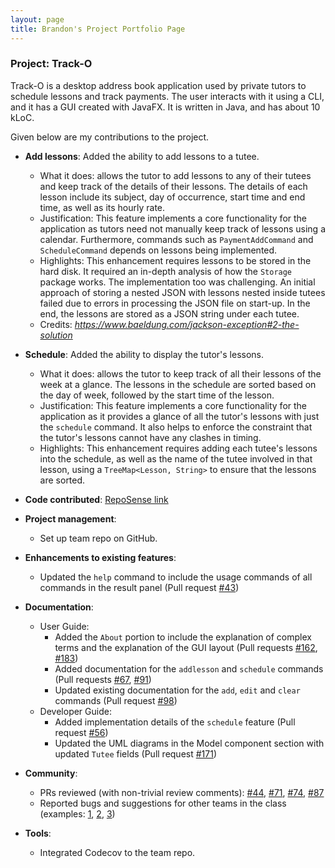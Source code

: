```yaml
---
layout: page
title: Brandon's Project Portfolio Page
---
```


### Project: Track-O

Track-O is a desktop address book application used by private tutors to schedule lessons and track payments. The user interacts with it using a CLI, and it has a GUI created with JavaFX. It is written in Java, and has about 10 kLoC.

Given below are my contributions to the project.

* **Add lessons**: Added the ability to add lessons to a tutee.
  * What it does: allows the tutor to add lessons to any of their tutees and keep track of the details of their lessons. The details of each lesson include its subject, day of occurrence, start time and end time, as well as its hourly rate. 
  * Justification: This feature implements a core functionality for the application as tutors need not manually keep track of lessons using a calendar. Furthermore, commands such as `PaymentAddCommand` and `ScheduleCommand` depends on lessons being implemented.
  * Highlights: This enhancement requires lessons to be stored in the hard disk. It required an in-depth analysis of how the `Storage` package works. The implementation too was challenging. An initial approach of storing a nested JSON with lessons nested inside tutees failed due to errors in processing the JSON file on start-up. In the end, the lessons are stored as a JSON string under each tutee.
  * Credits: *https://www.baeldung.com/jackson-exception#2-the-solution*
  
* **Schedule**: Added the ability to display the tutor's lessons.
  * What it does: allows the tutor to keep track of all their lessons of the week at a glance. The lessons in the schedule are sorted based on the day of week, followed by the start time of the lesson.
  * Justification: This feature implements a core functionality for the application as it provides a glance of all the tutor's lessons with just the `schedule` command. It also helps to enforce the constraint that the tutor's lessons cannot have any clashes in timing.
  * Highlights: This enhancement requires adding each tutee's lessons into the schedule, as well as the name of the tutee involved in that lesson, using a `TreeMap<Lesson, String>` to ensure that the lessons are sorted.
  
* **Code contributed**: [RepoSense link](https://nus-cs2103-ay2122s1.github.io/tp-dashboard/?search=botr99&sort=groupTitle&sortWithin=title&timeframe=commit&mergegroup=&groupSelect=groupByRepos&breakdown=true&checkedFileTypes=docs~functional-code~test-code~other&since=2021-09-17&tabOpen=true&tabType=authorship&tabAuthor=botr99&tabRepo=AY2122S1-CS2103T-F12-3%2Ftp%5Bmaster%5D&authorshipIsMergeGroup=false&authorshipFileTypes=docs~functional-code~test-code~other&authorshipIsBinaryFileTypeChecked=false)

* **Project management**:
  * Set up team repo on GitHub.

* **Enhancements to existing features**:
  * Updated the `help` command to include the usage commands of all commands in the result panel (Pull request [\#43](https://github.com/AY2122S1-CS2103T-F12-3/tp/pull/43))

* **Documentation**:
  * User Guide:
    * Added the `About` portion to include the explanation of complex terms and the explanation of the GUI layout (Pull requests [\#162](https://github.com/AY2122S1-CS2103T-F12-3/tp/pull/162), [\#183](https://github.com/AY2122S1-CS2103T-F12-3/tp/pull/183))
    * Added documentation for the `addlesson` and `schedule` commands (Pull requests [\#67](https://github.com/AY2122S1-CS2103T-F12-3/tp/pull/67), [\#91](https://github.com/AY2122S1-CS2103T-F12-3/tp/pull/91))
    * Updated existing documentation for the `add`, `edit` and `clear` commands (Pull request [\#98](https://github.com/AY2122S1-CS2103T-F12-3/tp/pull/98))
  * Developer Guide:
    * Added implementation details of the `schedule` feature (Pull request [\#56](https://github.com/AY2122S1-CS2103T-F12-3/tp/pull/56))
    * Updated the UML diagrams in the Model component section with updated `Tutee` fields (Pull request [\#171](https://github.com/AY2122S1-CS2103T-F12-3/tp/pull/171))

* **Community**:
  * PRs reviewed (with non-trivial review comments): [\#44](https://github.com/AY2122S1-CS2103T-F12-3/tp/pull/44), [\#71](https://github.com/AY2122S1-CS2103T-F12-3/tp/pull/71), [\#74](https://github.com/AY2122S1-CS2103T-F12-3/tp/pull/74), [\#87](https://github.com/AY2122S1-CS2103T-F12-3/tp/pull/87)
  * Reported bugs and suggestions for other teams in the class (examples: [1](https://github.com/AY2122S1-CS2103T-W16-4/tp/issues/183), [2](https://github.com/AY2122S1-CS2103T-W16-4/tp/issues/186), [3](https://github.com/AY2122S1-CS2103T-W16-4/tp/issues/195))

* **Tools**:
  * Integrated Codecov to the team repo.
